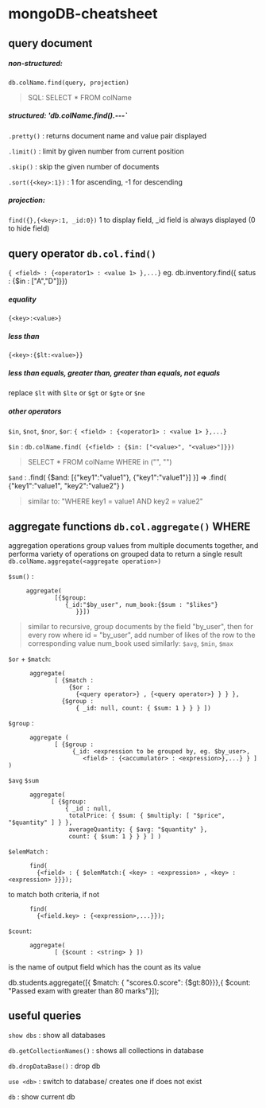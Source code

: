 # mongoDB-cheatsheet

## query document
##### non-structured: 
`db.colName.find(query, projection)`
> SQL: SELECT * FROM colName

##### structured: 'db.colName.find().---` 
   `.pretty()` : returns document name and value pair displayed
   
   `.limit()` : limit by given number from current position
   
   `.skip()` : skip the given number of documents
   
   `.sort({<key>:1})` : 1 for ascending, -1 for descending
   
##### projection: 
`find({},{<key>:1, _id:0})`
   1 to display field, _id field is always displayed (0 to hide field)


## query operator `db.col.find()`
`{ <field> : {<operator1> : <value 1> },...}`
eg. db.inventory.find({ satus : {$in : ["A","D"]}})

##### equality
`{<key>:<value>}`

##### less than
`{<key>:{$lt:<value>}}`

##### less than equals, greater than, greater than equals, not equals
replace `$lt` with `$lte` or `$gt` or `$gte` or `$ne`

##### other operators
`$in`, `$not`, `$nor`, `$or`: `{ <field> : {<operator1> : <value 1> },...}`

`$in` : `db.colName.find( {<field> : {$in: ["<value>", "<value>"]}})`
> SELECT * FROM colName WHERE <field> in ("<value>", "<value>")

`$and` : .find( {$and: [{"key1":"value1"}, {"key1":"value1"}] }]
=> .find( {"key1":"value1", "key2":"value2"} )
> similar to: "WHERE key1 = value1 AND key2 = value2"

## aggregate functions `db.col.aggregate()` WHERE 
aggregation operations group values from multiple documents together, and performa variety of operations on grouped data to return a single result
`db.colName.aggregate(<aggregate operation>)`

`$sum()` : 
```
     aggregate(
             [{$group: 
                {_id:"$by_user", num_book:{$sum : "$likes"}
                   }}])
```      
> similar to recursive, group documents by the field "by_user", then for every row where id = "by_user", add number of likes of the row to the corresponding value num_book
used similarly: `$avg`, `$min`, `$max`

`$or` + `$match`: 
```
      aggregate(
             [ {$match :
                 {$or :
                   {<query operator>} , {<query operator>} } } },  
               {$group :
                   { _id: null, count: { $sum: 1 } } } ])
```
`$group` :
```
      aggregate (
             [ {$group :
                  {_id: <expression to be grouped by, eg. $by_user>,
                     <field> : {<accumulator> : <expression>},...} } ] )                
```
`$avg` `$sum`
```
      aggregate(
            [ {$group:
                { _id : null,
                 totalPrice: { $sum: { $multiply: [ "$price", "$quantity" ] } },
                 averageQuantity: { $avg: "$quantity" }, 
                 count: { $sum: 1 } } } ] )
```
`$elemMatch` :
```
      find( 
        {<field> : { $elemMatch:{ <key> : <expression> , <key> : <expression> }}});
```
to match both criteria, if not
```
      find( 
        {<field.key> : {<expression>,...}});
```
`$count`: 
```
      aggregate(
             [ {$count : <string> } ])
```
<string> is the name of output field which has the count as its value
 
 db.students.aggregate([{ $match: { "scores.0.score": {$gt:80}}},{ $count: "Passed exam with greater than 80 marks"}]);
 
 
 ## useful queries
 `show dbs` : show all databases
 
 `db.getCollectionNames()` : shows all collections in database
 
 `db.dropDataBase()` : drop db
 
 `use <db>` : switch to database/ creates one if does not exist
 
 `db` : show current db
